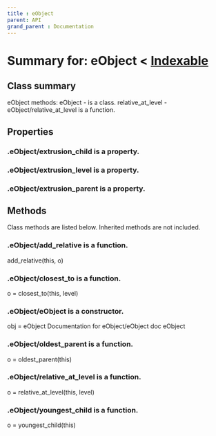 ```yaml
---
title : eObject
parent: API
grand_parent : Documentation
---
```

# Summary for: **eObject**  < [Indexable](Indexable.html)

## Class summary

eObject methods:
eObject - is a class.
relative_at_level - eObject/relative_at_level is a function.

## Properties

### .eObject/**extrusion_child** is a property.

### .eObject/**extrusion_level** is a property.

### .eObject/**extrusion_parent** is a property.


## Methods

Class methods are listed below. Inherited methods are not included.

### .eObject/**add_relative** is a function.
add_relative(this, o)

### .eObject/**closest_to** is a function.
o = closest_to(this, level)

### .**eObject**/eObject is a constructor.
obj = eObject
Documentation for eObject/eObject
doc eObject

### .eObject/**oldest_parent** is a function.
o = oldest_parent(this)

### .eObject/**relative_at_level** is a function.
o = relative_at_level(this, level)

### .eObject/**youngest_child** is a function.
o = youngest_child(this)


